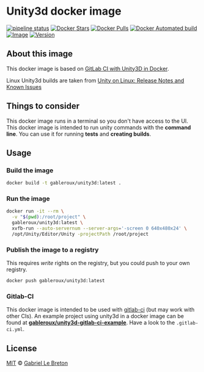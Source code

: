 # Unity3d docker image

[![pipeline status](https://gitlab.com/gableroux/unity3d/badges/master/pipeline.svg)](https://gitlab.com/gableroux/unity3d/commits/master) [![Docker Stars](https://img.shields.io/docker/stars/gableroux/unity3d.svg)](https://hub.docker.com/r/gableroux/unity3d/) [![Docker Pulls](https://img.shields.io/docker/pulls/gableroux/unity3d.svg)](https://hub.docker.com/r/gableroux/unity3d/) [![Docker Automated build](https://img.shields.io/docker/automated/gableroux/unity3d.svg)](https://hub.docker.com/r/gableroux/unity3d/) [![Image](https://images.microbadger.com/badges/image/gableroux/unity3d.svg)](https://microbadger.com/images/gableroux/unity3d) [![Version](https://images.microbadger.com/badges/version/gableroux/unity3d.svg)](https://microbadger.com/images/gableroux/unity3d)

## About this image

This docker image is based on [GitLab CI with Unity3D in Docker](https://www.projects.science.uu.nl/DGKVj16/blog/gitlab-ci-with-unity3d-in-docker/).

Linux Unity3d builds are taken from [Unity on Linux: Release Notes and Known Issues](https://forum.unity3d.com/threads/unity-on-linux-release-notes-and-known-issues.350256/)

## Things to consider

This docker image runs in a terminal so you don't have access to the UI. This docker image is intended to run unity commands with the **command line**. You can use it for running **tests** and **creating builds**.

## Usage

### Build the image

```bash
docker build -t gableroux/unity3d:latest .
```

### Run the image

```bash
docker run -it --rm \
  -v "$(pwd):/root/project" \
  gableroux/unity3d:latest \
  xvfb-run --auto-servernum --server-args='-screen 0 640x480x24' \
  /opt/Unity/Editor/Unity -projectPath /root/project
```

### Publish the image to a registry

This requires _write_ rights on the registry, but you could push to your own registry.

```bash
docker push gableroux/unity3d:latest
```

### Gitlab-CI

This docker image is intended to be used with [gitlab-ci](https://about.gitlab.com/features/gitlab-ci-cd/) (but may work with other CIs). An example project using unity3d in a docker image can be found at **[gableroux/unity3d-gitlab-ci-example](https://gitlab.com/gableroux/unity3d-gitlab-ci-example)**. Have a look to the `.gitlab-ci.yml`.

## License

[MIT](LICENSE.md) © [Gabriel Le Breton](https://gableroux.com)


